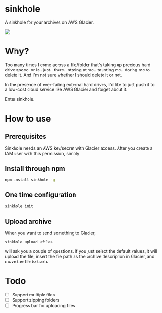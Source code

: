 # sinkhole

A sinkhole for your archives on AWS Glacier.

![](https://dl.dropboxusercontent.com/u/3240167/sinkhole-demo.gif)


# Why?

Too many times I come across a file/folder that's taking up precious hard drive space, or is.. just.. there.. staring at me.. taunting me.. daring me to delete it. And I'm not sure whether I should delete it or not.

In the presence of ever-failing external hard drives, I'd like to just push it to a low-cost cloud service like AWS Glacier and forget about it.

Enter sinkhole.

# How to use

## Prerequisites

Sinkhole needs an AWS key/secret with Glacier access. After you create a IAM user with this permission, simply 

## Install through npm

```sh
npm install sinkhole -g
```

## One time configuration

```sh
sinkhole init
```

## Upload archive

When you want to send something to Glacier,

```sh
sinkhole upload <file>
```

will ask you a couple of questions. If you just select the default values, it will upload the file, insert the file path as the archive description in Glacier, and move the file to trash.

# Todo

- [ ] Support multiple files
- [ ] Support zipping folders
- [ ] Progress bar for uploading files